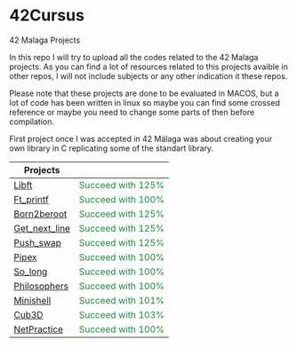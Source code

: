 # 42Cursus
42 Malaga Projects

In this repo I will try to upload all the codes related to the 42 Malaga projects.
As you can find a lot of resources related to this projects avaible in other repos, 
I will not include subjects or any other indication it these repos.

Please note that these projects are done to be evaluated in MACOS, but a lot of code 
has been written in linux so maybe you can find some crossed reference or maybe you 
need to change some parts of then before compilation. 

First project once I was accepted in 42 Málaga was about creating your own library
in C replicating some of the standart library.

<div align="center">

| Projects  |           |
| --------- | --------- |
| [Libft](https://github.com/AlfonsoFZ/Libft) | <font color="#1f883d">Succeed with 125% </font> |
| [Ft_printf](https://github.com/AlfonsoFZ/ft_printf) | <font color="#1f883d">Succeed with 100% </font> |
| [Born2beroot](https://github.com/AlfonsoFZ/Born2beroot) | <font color="#1f883d">Succeed with 125% </font> |
| [Get_next_line](https://github.com/AlfonsoFZ/get_next_line) | <font color="#1f883d">Succeed with 125% </font> |
| [Push_swap](https://github.com/AlfonsoFZ/push_swap) | <font color="#1f883d">Succeed with 125% </font> |
| [Pipex](https://github.com/AlfonsoFZ/pipex) | <font color="#1f883d">Succeed with 100% </font> |
| [So_long](https://github.com/AlfonsoFZ/so_long) | <font color="#1f883d">Succeed with 100% </font> |
| [Philosophers](https://github.com/AlfonsoFZ/Philosophers) | <font color="#1f883d">Succeed with 100% </font> |
| [Minishell](https://github.com/AlfonsoFZ/minishell) | <font color="#1f883d">Succeed with 101% </font> |
| [Cub3D](https://github.com/AlfonsoFZ/Cub3D) | <font color="#1f883d">Succeed with 103% </font> |
| [NetPractice](https://github.com/AlfonsoFZ/NetPractice) | <font color="#1f883d">Succeed with 100% </font> |

</div>
